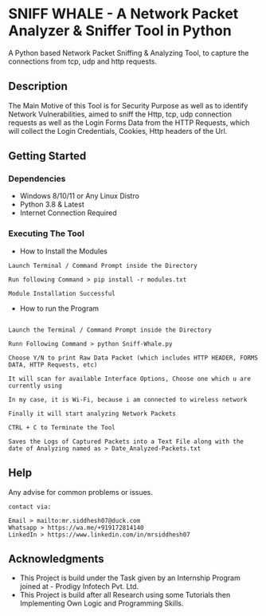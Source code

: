 # SNIFF WHALE - A Network Packet Analyzer & Sniffer Tool in Python

A Python based Network Packet Sniffing & Analyzing Tool, to capture the connections from tcp, udp and http requests.

## Description

The Main Motive of this Tool is for Security Purpose as well as to identify Network Vulnerabilities, aimed to sniff the Http, tcp, udp connection requests as well as the Login Forms Data from the HTTP Requests, which will collect the Login Credentials, Cookies, Http headers of the Url.

## Getting Started

### Dependencies

* Windows 8/10/11 or Any Linux Distro
* Python 3.8 & Latest
* Internet Connection Required

### Executing The Tool

* How to Install the Modules

````
Launch Terminal / Command Prompt inside the Directory

Run following Command > pip install -r modules.txt

Module Installation Successful

````

* How to run the Program

```

Launch the Terminal / Command Prompt inside the Directory

Runn Following Command > python Sniff-Whale.py

Choose Y/N to print Raw Data Packet (which includes HTTP HEADER, FORMS DATA, HTTP Requests, etc)

It will scan for available Interface Options, Choose one which u are currently using

In my case, it is Wi-Fi, because i am connected to wireless network

Finally it will start analyzing Network Packets

CTRL + C to Terminate the Tool

Saves the Logs of Captured Packets into a Text File along with the date of Analyzing named as > Date_Analyzed-Packets.txt

```

## Help

Any advise for common problems or issues.
```
contact via:

Email > mailto:mr.siddhesh07@duck.com
Whatsapp > https://wa.me/+919172814140
LinkedIn > https://www.linkedin.com/in/mrsiddhesh07

```

## Acknowledgments

* This Project is build under the Task given by an Internship Program joined at - Prodigy Infotech Pvt. Ltd.
* This Project is build after all Research using some Tutorials then Implementing Own Logic and Programming Skills.
